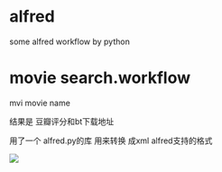 # alfred
some alfred workflow by python
<h1>movie search.workflow</h1>
<p>mvi movie name </p>
<p>结果是 豆瓣评分和bt下载地址 </p>
<p>用了一个 alfred.py的库 用来转换 成xml alfred支持的格式</p>
<img src="/prophetw/alfred/blob/master/%E5%B1%8F%E5%B9%95%E5%BF%AB%E7%85%A7%202016-08-25%20%E4%B8%8B%E5%8D%882.54.42.png"/>
